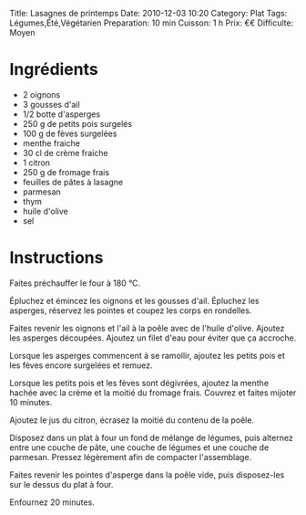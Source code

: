 Title: Lasagnes de printemps
Date: 2010-12-03 10:20
Category: Plat
Tags: Légumes,Été,Végétarien
Preparation: 10 min
Cuisson: 1 h
Prix: €€
Difficulte: Moyen

# Ingrédients

- 2 oignons
- 3 gousses d'ail
- 1/2 botte d'asperges
- 250 g de petits pois surgelés
- 100 g de fèves surgelées
- menthe fraiche
- 30 cl de crème fraiche
- 1 citron
- 250 g de fromage frais
- feuilles de pâtes à lasagne
- parmesan
- thym
- huile d'olive
- sel

# Instructions

Faites préchauffer le four à 180 °C.

Épluchez et émincez les oignons et les gousses d'ail.
Épluchez les asperges, réservez les pointes et coupez les corps en rondelles.

Faites revenir les oignons et l'ail à la poêle avec de l'huile d'olive.
Ajoutez les asperges découpées.
Ajoutez un filet d'eau pour éviter que ça accroche.

Lorsque les asperges commencent à se ramollir, ajoutez les petits pois et les fèves encore surgelées et remuez.

Lorsque les petits pois et les fèves sont dégivrées, ajoutez la menthe hachée avec la crème et la moitié du fromage frais.
Couvrez et faites mijoter 10 minutes.

Ajoutez le jus du citron, écrasez la moitié du contenu de la poêle.

Disposez dans un plat à four un fond de mélange de légumes, puis alternez entre une couche de pâte, une couche de légumes et une couche de parmesan.
Pressez légèrement afin de compacter l'assemblage.

Faites revenir les pointes d'asperge dans la poêle vide, puis disposez-les sur le dessus du plat à four.

Enfournez 20 minutes.
